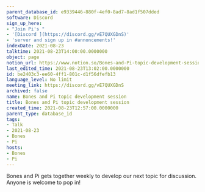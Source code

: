 ```yaml
---
parent_database_id: e9339446-880f-4ef0-8ad7-8ad1f507dded
software: Discord
sign_up_here:
- "Join Pi's "
- '[Discord ](https://discord.gg/vE7QUXGDnS)'
- 'server and sign up in #annoncements!'
indexDate: 2021-08-23
talktime: 2021-08-23T14:00:00.0000000
object: page
notion_url: https://www.notion.so/Bones-and-Pi-topic-development-session-be2403c3ee604ff1801cd1f56dfefb13
last_edited_time: 2021-08-23T13:02:00.0000000
id: be2403c3-ee60-4ff1-801c-d1f56dfefb13
language_level: No limit
meeting_link: https://discord.gg/vE7QUXGDnS
archived: false
name: Bones and Pi topic development session
title: Bones and Pi topic development session
created_time: 2021-08-23T12:57:00.0000000
parent_type: database_id
tags:
- Talk
- 2021-08-23
- Bones
- Pi
hosts:
- Bones
- Pi
---
```


Bones and Pi gets together weekly to develop our next topic for discussion.
Anyone is welcome to pop in!










